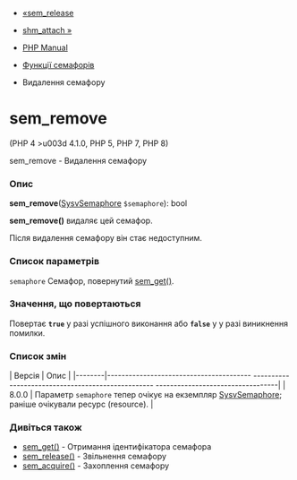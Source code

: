 - [«sem_release](function.sem-release.md)
- [shm_attach »](function.shm-attach.md)

- [PHP Manual](index.md)
- [Функції семафорів](ref.sem.md)
- Видалення семафору

# sem_remove

(PHP 4 \>u003d 4.1.0, PHP 5, PHP 7, PHP 8)

sem_remove - Видалення семафору

### Опис

**sem_remove**([SysvSemaphore](class.sysvsemaphore.md) `$semaphore`):
bool

**sem_remove()** видаляє цей семафор.

Після видалення семафору він стає недоступним.

### Список параметрів

`semaphore`
Семафор, повернутий [sem_get()](function.sem-get.md).

### Значення, що повертаються

Повертає **`true`** у разі успішного виконання або **`false`** у
у разі виникнення помилки.

### Список змін

| Версія | Опис |
|--------|---------------------------------------- -------------------------------------------------- ----------------------------------|
| 8.0.0 | Параметр `semaphore` тепер очікує на екземпляр [SysvSemaphore](class.sysvsemaphore.md); раніше очікували ресурс (resource). |

### Дивіться також

- [sem_get()](function.sem-get.md) - Отримання ідентифікатора
семафора
- [sem_release()](function.sem-release.md) - Звільнення семафору
- [sem_acquire()](function.sem-acquire.md) - Захоплення семафору

